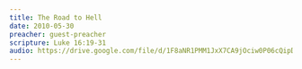```yaml
---
title: The Road to Hell
date: 2010-05-30
preacher: guest-preacher
scripture: Luke 16:19-31
audio: https://drive.google.com/file/d/1F8aNR1PMM1JxX7CA9jOciw0P06cQipDB/view
---
```

